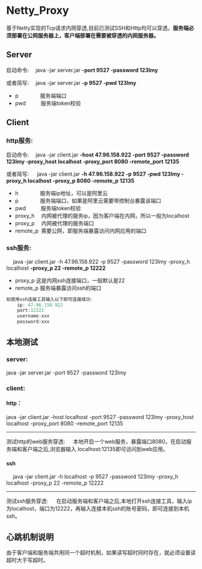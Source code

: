 # Netty_Proxy
基于Netty实现的Tcp请求内网穿透,目前已测试SSH和Http均可以穿透。**服务端必须部署在公网服务器上，客户端部署在需要被穿透的内网服务器。**
## Server
启动命令:&emsp;    java -jar server.jar **-port 9527 -password 123lmy**

或者简写:&emsp;    java -jar server.jar **-p 9527 -pwd 123lmy**
- p     &emsp;  &emsp;  &emsp;     服务端端口
- pwd  &emsp;  &emsp; 服务端token校验
## Client
### http服务:
启动命令:&emsp;    java -jar client.jar **-host 47.96.158.922 -port 9527 -password 123lmy -proxy_host localhost -proxy_port 8080 -remote_port 12135**

或者简写: &emsp;   java -jar client.jar **-h 47.96.158.922 -p 9527 -pwd 123lmy -proxy_h localhost -proxy_p 8080 -remote_p 12135**
- h     &emsp;  &emsp;  &emsp;     服务端ip地址，可以是阿里云
- p &emsp;  &emsp;  &emsp;     服务端端口，如果是阿里云需要带控制台暴露该端口
- pwd  &emsp;  &emsp; 服务端token校验
- proxy_h &emsp;内网被代理的服务ip，因为客户端在内网，所以一般为localhost
- proxy_p &emsp;内网被代理的服务端口
- remote_p&ensp;需要公网，即服务端暴露访问内网应用的端口
### ssh服务:
&emsp;    java -jar client.jar -h 47.96.158.922 -p 9527 -password 123lmy -proxy_h localhost **-proxy_p 22 -remote_p 12222** 
- proxy_p 这是内网ssh连接端口，一般默认是22
- remote_p 服务端暴露访问ssh的端口
```java
如使用ssh连接工具输入以下即可连接成功:
	ip: 47.96.158.922
	port:12222
	username:xxx
	password:xxx
```

## 本地测试
### server:
 java -jar server.jar -port 9527 -password 123lmy
### client:
#### http：

java -jar client.jar -host localhost -port 9527 -password 123lmy -proxy_host localhost -proxy_port 8080 -remote_port 12135

---
测试http的web服务穿透:
	 &emsp; 本地开启一个web服务，暴露端口8080，在启动服务端和客户端之后,浏览器输入 localhost:12135即可访问到web应用。
#### ssh
  java -jar client.jar -h localhost -p 9527 -password 123lmy -proxy_h localhost -proxy_p 22 -remote_p 12222

---

测试ssh服务穿透:
	 &emsp; 在启动服务端和客户端之后,本地打开ssh连接工具，输入ip为localhost，端口为12222，再输入连接本机ssh的账号密码，即可连接到本机ssh。


## 心跳机制说明

由于客户端和服务端共用同一个超时机制，如果读写超时同时存在，就必须设置读超时大于写超时。


